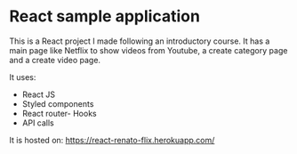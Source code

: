 # React sample application

This is a React project I made following an introductory course. It has a main page like Netflix to show videos from Youtube, a create category page and a create video page.

It uses:
- React JS
- Styled components
- React router- Hooks
- API calls

It is hosted on:
https://react-renato-flix.herokuapp.com/

